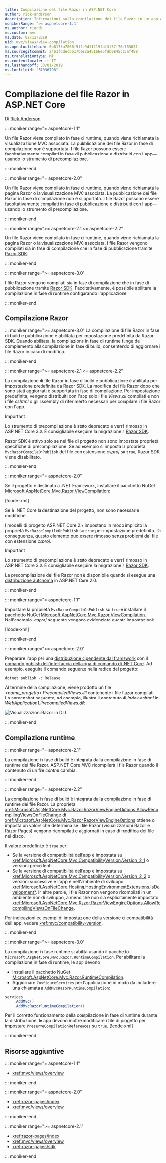 ```yaml
---
title: Compilazione del file Razor in ASP.NET Core
author: rick-anderson
description: Informazioni sulla compilazione dei file Razor in un'app ASP.NET Core.
monikerRange: '>= aspnetcore-1.1'
ms.author: riande
ms.custom: mvc
ms.date: 02/13/2019
uid: mvc/views/view-compilation
ms.openlocfilehash: 0b6173a7860f5f1d9d11219fbf3f57f76d703031
ms.sourcegitcommit: 24b1f6decbb17bb22a45166e5fdb0845c65af498
ms.translationtype: MT
ms.contentlocale: it-IT
ms.lasthandoff: 03/01/2019
ms.locfileid: "57036798"
---
```

# <a name="razor-file-compilation-in-aspnet-core"></a>Compilazione del file Razor in ASP.NET Core

Di [Rick Anderson](https://twitter.com/RickAndMSFT)

::: moniker range="= aspnetcore-1.1"

Un file Razor viene compilato in fase di runtime, quando viene richiamata la visualizzazione MVC associata. La pubblicazione dei file Razor in fase di compilazione non è supportata. I file Razor possono essere facoltativamente compilati in fase di pubblicazione e distribuiti con l'app&mdash;usando lo strumento di precompilazione.

::: moniker-end

::: moniker range="= aspnetcore-2.0"

Un file Razor viene compilato in fase di runtime, quando viene richiamata la pagina Razor o la visualizzazione MVC associata. La pubblicazione dei file Razor in fase di compilazione non è supportata. I file Razor possono essere facoltativamente compilati in fase di pubblicazione e distribuiti con l'app&mdash;usando lo strumento di precompilazione.

::: moniker-end

::: moniker range=">= aspnetcore-2.1 <= aspnetcore-2.2"

Un file Razor viene compilato in fase di runtime, quando viene richiamata la pagina Razor o la visualizzazione MVC associata. I file Razor vengono compilati sia in fase di compilazione che in fase di pubblicazione tramite [Razor SDK](xref:razor-pages/sdk).

::: moniker-end

::: moniker range=">= aspnetcore-3.0"

I file Razor vengono compilati sia in fase di compilazione che in fase di pubblicazione tramite [Razor SDK](xref:razor-pages/sdk). Facoltativamente, è possibile abilitare la compilazione in fase di runtime configurando l'applicazione

::: moniker-end

## <a name="razor-compilation"></a>Compilazione Razor

::: moniker range=">= aspnetcore-3.0"
La compilazione di file Razor in fase di build e pubblicazione è abilitata per impostazione predefinita da Razor SDK. Quando abilitata, la compilazione in fase di runtime funge da complemento alla compilazione in fase di build, consentendo di aggiornare i file Razor in caso di modifica.

::: moniker-end

::: moniker range=">= aspnetcore-2.1 <= aspnetcore-2.2"

La compilazione di file Razor in fase di build e pubblicazione è abilitata per impostazione predefinita da Razor SDK. La modifica dei file Razor dopo che sono stati aggiornati è supportata in fase di compilazione. Per impostazione predefinita, vengono distribuiti con l'app solo i file *Views.dll* compilati e non i file *cshtml* o gli assembly di riferimento necessari per compilare i file Razor con l'app.

> [!IMPORTANT]
> Lo strumento di precompilazione è stato deprecato e verrà rimosso in ASP.NET Core 3.0. È consigliabile eseguire la migrazione a [Razor SDK](xref:razor-pages/sdk).
>
> Razor SDK è attivo solo se nel file di progetto non sono impostate proprietà specifiche di precompilazione. Se ad esempio si imposta la proprietà `MvcRazorCompileOnPublish` del file con estensione *csproj* su `true`, Razor SDK viene disabilitato.

::: moniker-end

::: moniker range="= aspnetcore-2.0"

Se il progetto è destinato a .NET Framework, installare il pacchetto NuGet [Microsoft.AspNetCore.Mvc.Razor.ViewCompilation](https://www.nuget.org/packages/Microsoft.AspNetCore.Mvc.Razor.ViewCompilation/):

[!code-xml[](view-compilation/sample/DotNetFrameworkProject.csproj?name=snippet_ViewCompilationPackage)]

Se è .NET Core la destinazione del progetto, non sono necessarie modifiche.

I modelli di progetto ASP.NET Core 2.x impostano in modo implicito la proprietà `MvcRazorCompileOnPublish` su `true` per impostazione predefinita. Di conseguenza, questo elemento può essere rimosso senza problemi dal file con estensione *csproj*.

> [!IMPORTANT]
> Lo strumento di precompilazione è stato deprecato e verrà rimosso in ASP.NET Core 3.0. È consigliabile eseguire la migrazione a [Razor SDK](xref:razor-pages/sdk).
>
> La precompilazione dei file Razor non è disponibile quando si esegue una [distribuzione autonoma](/dotnet/core/deploying/#self-contained-deployments-scd) in ASP.NET Core 2.0.

::: moniker-end

::: moniker range="= aspnetcore-1.1"

Impostare la proprietà `MvcRazorCompileOnPublish` su `true`e installare il pacchetto NuGet [Microsoft.AspNetCore.Mvc.Razor.ViewCompilation](https://www.nuget.org/packages/Microsoft.AspNetCore.Mvc.Razor.ViewCompilation/). Nell'esempio *.csproj* seguente vengono evidenziate queste impostazioni:

[!code-xml[](view-compilation/sample/MvcRazorCompileOnPublish.csproj?highlight=4,10)]

::: moniker-end

::: moniker range="<= aspnetcore-2.0"

Preparare l'app per una [distribuzione dipendente dal framework](/dotnet/core/deploying/#framework-dependent-deployments-fdd) con il [comando publish dell'interfaccia della riga di comando di .NET Core](/dotnet/core/tools/dotnet-publish). Ad esempio, eseguire il comando seguente nella radice del progetto:

```console
dotnet publish -c Release
```

Al termine della compilazione, viene prodotto un file *<nome_progetto>.PrecompiledViews.dll* contenente i file Razor compilati. Lo screenshot seguente, ad esempio, illustra il contenuto di *Index.cshtml* in *WebApplication1.PrecompiledViews.dll*:

![Visualizzazioni Razor in DLL](view-compilation/_static/razor-views-in-dll.png)

::: moniker-end

## <a name="runtime-compilation"></a>Compilazione runtime

::: moniker range="= aspnetcore-2.1"

La compilazione in fase di build è integrata dalla compilazione in fase di runtime dei file Razor. ASP.NET Core MVC ricompilerà i file Razor quando il contenuto di un file *cshtml* cambia.

::: moniker-end

::: moniker range="= aspnetcore-2.2"

La compilazione in fase di build è integrata dalla compilazione in fase di runtime dei file Razor. La proprietà <xref:Microsoft.AspNetCore.Mvc.Razor.RazorViewEngineOptions.AllowRecompilingViewsOnFileChange> di <xref:Microsoft.AspNetCore.Mvc.Razor.RazorViewEngineOptions> ottiene o imposta un valore che determina se i file Razor (visualizzazioni Razor e Razor Pages) vengono ricompilati e aggiornati in caso di modifica dei file nel disco.

Il valore predefinito è `true` per:

* Se la versione di compatibilità dell'app è impostata su <xref:Microsoft.AspNetCore.Mvc.CompatibilityVersion.Version_2_1> o versioni precedenti
* Se la versione di compatibilità dell'app è impostata su <xref:Microsoft.AspNetCore.Mvc.CompatibilityVersion.Version_2_2> o versioni successive e l'app è nell'ambiente di sviluppo <xref:Microsoft.AspNetCore.Hosting.HostingEnvironmentExtensions.IsDevelopment*>. In altre parole, i file Razor non vengono ricompilati in un ambiente non di sviluppo, a meno che non sia esplicitamente impostato <xref:Microsoft.AspNetCore.Mvc.Razor.RazorViewEngineOptions.AllowRecompilingViewsOnFileChange>.

Per indicazioni ed esempi di impostazione della versione di compatibilità dell'app, vedere <xref:mvc/compatibility-version>.

::: moniker-end

::: moniker range=">= aspnetcore-3.0"

La compilazione in fase runtime si abilita usando il pacchetto `Microsoft.AspNetCore.Mvc.Razor.RuntimeCompilation`. Per abilitare la compilazione in fase di runtime, le app devono

* installare il pacchetto NuGet [Microsoft.AspNetCore.Mvc.Razor.RuntimeCompilation](https://www.nuget.org/packages/Microsoft.AspNetCore.Mvc.Razor.RuntimeCompilation/).
* Aggiornare `ConfigureServices` per l'applicazione in modo da includere una chiamata a `AddMvcRazorRuntimeCompilation`:

```csharp
services
    .AddMvc()
    .AddMvcRazorRuntimeCompilation()
```

Per il corretto funzionamento della compilazione in fase di runtime durante la distribuzione, le app devono inoltre modificare i file di progetto per impostare `PreserveCompilationReferences` su `true`.
[!code-xml[](view-compilation/sample/RuntimeCompilation.csproj?highlight=3)]

::: moniker-end

## <a name="additional-resources"></a>Risorse aggiuntive

::: moniker range="= aspnetcore-1.1"

* <xref:mvc/views/overview>

::: moniker-end

::: moniker range="= aspnetcore-2.0"

* <xref:razor-pages/index>
* <xref:mvc/views/overview>

::: moniker-end

::: moniker range=">= aspnetcore-2.1"

* <xref:razor-pages/index>
* <xref:mvc/views/overview>
* <xref:razor-pages/sdk>

::: moniker-end
